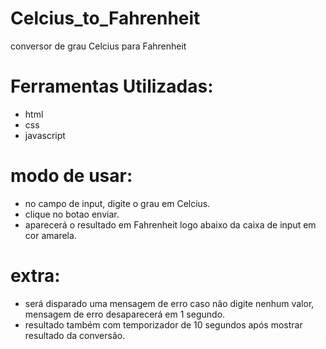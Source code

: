 # Celcius_to_Fahrenheit
conversor de grau Celcius para Fahrenheit
# Ferramentas Utilizadas:
* html
* css
* javascript

# modo de usar:
* no campo de input, digite o grau em Celcius.
* clique no botao enviar.
* aparecerá o resultado em Fahrenheit logo abaixo da caixa de input em cor amarela.

# extra:
* será disparado uma mensagem de erro caso não digite nenhum valor,
mensagem de erro desaparecerá em 1 segundo.
* resultado também com temporizador de 10 segundos após mostrar resultado da conversão.
